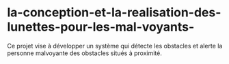 # la-conception-et-la-realisation-des-lunettes-pour-les-mal-voyants-
Ce projet vise à développer un système qui détecte les obstacles et alerte la personne malvoyante des obstacles situés à proximité.
